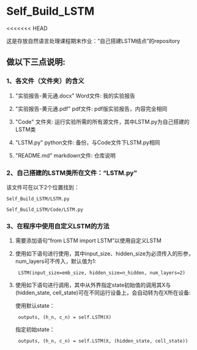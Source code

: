 # Self_Build_LSTM

<<<<<<< HEAD

 这是存放自然语言处理课程期末作业：“自己搭建LSTM结点”的repository
 
## **做以下三点说明:**

### 1、各文件（文件夹）的含义
1. "实验报告-黄元通.docx" Word文件: 我的实验报告

2. "实验报告-黄元通.pdf" pdf文件: pdf版实验报告，内容完全相同

3. "Code" 文件夹: 运行实验所需的所有源文件，其中LSTM.py为自己搭建的LSTM类

4. "LSTM.py" python文件: 备份，与Code文件下LSTM.py相同

5. "README.md" markdown文件: 仓库说明

### 2、自己搭建的LSTM类所在文件：“LSTM.py”
 该文件可在以下2个位置找到：

    Self_Build_LSTM/LSTM.py

    Self_Build_LSTM/Code/LSTM.py

   
### 3、在程序中使用自定义LSTM的方法

1. 需要添加语句“from LSTM import LSTM”以使用自定义LSTM

2. 使用如下语句进行使用，其中input_size、hidden_size为必须传入的形参，num_layers可不传入，默认值为1:

        LSTM(input_size=emb_size, hidden_size=n_hidden, num_layers=2)

3. 使用如下语句进行调用，其中从外界指定state初始值的调用其X与(hidden_state, cell_state)可在不同运行设备上，会自动转为在X所在设备:

    使用默认state：

        outputs, (h_n, c_n) = self.LSTM(X)

    指定初始state：

        outputs, (h_n, c_n) = self.LSTM(X, (hidden_state, cell_state))